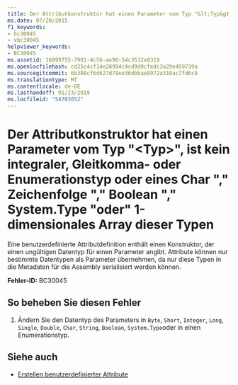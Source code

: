 ```yaml
---
title: Der Attributkonstruktor hat einen Parameter vom Typ "&lt;Typ&gt;", ist kein integraler, Gleitkomma- oder Enumerationstyp oder eines Char "," Zeichenfolge "," Boolean "," System.Type "oder" 1-dimensionales Array dieser Typen
ms.date: 07/20/2015
f1_keywords:
- bc30045
- vbc30045
helpviewer_keywords:
- BC30045
ms.assetid: 16899755-7901-4c56-ae90-54c3532e8319
ms.openlocfilehash: cd25c4cf14e28994c4cd9d0cfedc3a29e459739a
ms.sourcegitcommit: 6b308cf6d627d78ee36dbbae8972a310ac7fd6c8
ms.translationtype: MT
ms.contentlocale: de-DE
ms.lasthandoff: 01/23/2019
ms.locfileid: "54703652"
---
```

# <a name="attribute-constructor-has-a-parameter-of-type-lttypegt-which-is-not-an-integral-floating-point-or-enum-type-or-one-of-char-string-boolean-systemtype-or-1-dimensional-array-of-these-types"></a>Der Attributkonstruktor hat einen Parameter vom Typ "&lt;Typ&gt;", ist kein integraler, Gleitkomma- oder Enumerationstyp oder eines Char "," Zeichenfolge "," Boolean "," System.Type "oder" 1-dimensionales Array dieser Typen
Eine benutzerdefinierte Attributdefinition enthält einen Konstruktor, der einen ungültigen Datentyp für einen Parameter angibt. Attribute können nur bestimmte Datentypen als Parameter übernehmen, da nur diese Typen in die Metadaten für die Assembly serialisiert werden können.  
  
 **Fehler-ID:** BC30045  
  
## <a name="to-correct-this-error"></a>So beheben Sie diesen Fehler  
  
1.  Ändern Sie den Datentyp des Parameters in `Byte`, `Short`, `Integer`, `Long`, `Single`, `Double`, `Char`, `String`, `Boolean`, `System.Type`oder in einen Enumerationstyp.  
  
## <a name="see-also"></a>Siehe auch
- [Erstellen benutzerdefinierter Attribute](~/docs/visual-basic/programming-guide/concepts/attributes/creating-custom-attributes.md)
